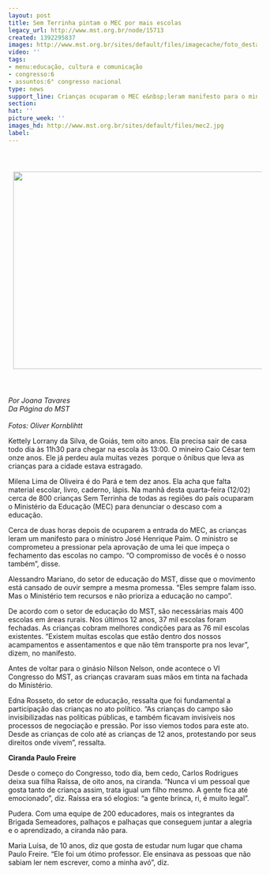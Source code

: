 ```yaml
---
layout: post
title: Sem Terrinha pintam o MEC por mais escolas
legacy_url: http://www.mst.org.br/node/15713
created: 1392295837
images: http://www.mst.org.br/sites/default/files/imagecache/foto_destaque/mec2.jpg
video: ''
tags:
- menu:educação, cultura e comunicação
- congresso:6
- assuntos:6° congresso nacional
type: news
support_line: Crianças ocuparam o MEC e&nbsp;leram manifesto para o ministro.
section: 
hat: ''
picture_week: ''
images_hd: http://www.mst.org.br/sites/default/files/mec2.jpg
label: 
---
```

<p>&nbsp;</p><p><img style="vertical-align: middle; margin: 10px;" src="http://www.mst.org.br/sites/default/files/OliverKornblihtt_140212_CongMST_176.jpg" alt="" height="400" width="600"></p><p>&nbsp;</p><p><em>Por Joana Tavares<br>Da Página do MST<br><br>Fotos:&nbsp;Oliver Kornblihtt</em></p><p>Kettely Lorrany da Silva, de Goiás, tem oito anos. Ela precisa sair de casa todo dia às 11h30 para chegar na escola às 13:00. O mineiro Caio César tem onze anos. Ele já perdeu aula muitas vezes &nbsp;porque o ônibus que leva as crianças para a cidade estava estragado.&nbsp;</p><p>Milena Lima de Oliveira é do Pará e tem dez anos. Ela acha que falta material escolar, livro, caderno, lápis. Na manhã desta quarta-feira (12/02) cerca de 800 crianças Sem Terrinha de todas as regiões do país ocuparam o Ministério da Educação (MEC) para denunciar o descaso com a educação.</p><p>Cerca de duas horas depois de ocuparem a entrada do MEC, as crianças leram um manifesto para o ministro José Henrique Paim. O ministro se comprometeu a pressionar pela aprovação de uma lei que impeça o fechamento das escolas no campo. “O compromisso de vocês é o nosso também”, disse.&nbsp;</p><p>Alessandro Mariano, do setor de educação do MST, disse que o movimento está cansado de ouvir sempre a mesma promessa. “Eles sempre falam isso. Mas o Ministério tem recursos e não prioriza a educação no campo”.</p><p>De acordo com o setor de educação do MST, são necessárias mais 400 escolas em áreas rurais. Nos últimos 12 anos, 37 mil escolas foram fechadas. As crianças cobram melhores condições para as 76 mil escolas existentes. “Existem muitas escolas que estão dentro dos nossos acampamentos e assentamentos e que não têm transporte pra nos levar”, dizem, no manifesto.</p><p>Antes de voltar para o ginásio Nilson Nelson, onde acontece o VI Congresso do MST, as crianças cravaram suas mãos em tinta na fachada do Ministério.</p><p>Edna Rosseto, do setor de educação, ressalta que foi fundamental a participação das crianças no ato político. “As crianças do campo são invisibilizadas nas políticas públicas, e também ficavam invisíveis nos processos de negociação e pressão. Por isso viemos todos para este ato. Desde as crianças de colo até as crianças de 12 anos, protestando por seus direitos onde vivem”, ressalta.</p><p><strong>Ciranda Paulo Freire</strong></p><p>Desde o começo do Congresso, todo dia, bem cedo, Carlos Rodrigues deixa sua filha Raíssa, de oito anos, na ciranda. “Nunca vi um pessoal que gosta tanto de criança assim, trata igual um filho mesmo. A gente fica até emocionado”, diz. Raíssa era só elogios: “a gente brinca, ri, é muito legal”.</p><p>Pudera. Com uma equipe de 200 educadores, mais os integrantes da Brigada Semeadores, palhaços e palhaças que conseguem juntar a alegria e o aprendizado, a ciranda não para.&nbsp;</p><p>Maria Luísa, de 10 anos, diz que gosta de estudar num lugar que chama Paulo Freire. “Ele foi um ótimo professor. Ele ensinava as pessoas que não sabiam ler nem escrever, como a minha avó”, diz.&nbsp;</p><div>&nbsp;</div>
